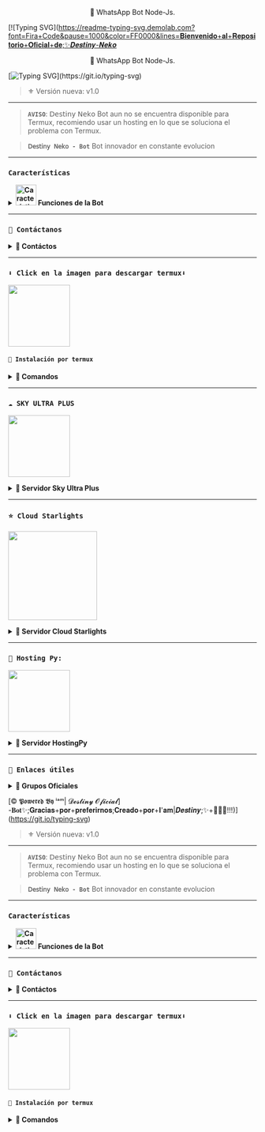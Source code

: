 <p align="center">🌹 WhatsApp Bot Node-Js.</p>
</p>

  [![Typing SVG](https://readme-typing-svg.demolab.com?font=Fira+Code&pause=1000&color=FF0000&lines=𝐁𝐢𝐞𝐧𝐯𝐞𝐧𝐢𝐝𝐨+𝐚𝐥+𝐑𝐞𝐩𝐨𝐬𝐢𝐭𝐨𝐫𝐢𝐨+𝐎𝐟𝐢𝐜𝐢𝐚𝐥+𝐝𝐞;✨𝑫𝒆𝒔𝒕𝒊𝒏𝒚-𝑵𝒆𝒌𝒐<p align="center">🌹 WhatsApp Bot Node-Js.</p>
</p>

  [![Typing SVG](https://readme-typing-svg.demolab.com?font=Fira+Code&pause=1000&color=FF0000&lines=𝐁𝐢𝐞𝐧𝐯𝐞𝐧𝐢𝐝𝐨+𝐚𝐥+𝐑𝐞𝐩𝐨𝐬𝐢𝐭𝐨𝐫𝐢𝐨+𝐎𝐟𝐢𝐜𝐢𝐚𝐥+𝐝𝐞;✨𝑫𝒆𝒔𝒕𝒊𝒏𝒚-𝑵𝒆𝒌𝒐-𝐁𝐨𝐭✨;𝐆𝐫𝐚𝐜𝐢𝐚𝐬+𝐩𝐨𝐫+𝐩𝐫𝐞𝐟𝐞𝐫𝐢𝐫𝐧𝐨𝐬;𝐂𝐫𝐞𝐚𝐝𝐨+𝐩𝐨𝐫+𝐈'𝐚𝐦|𝑫𝒆𝒔𝒕𝒊𝒏𝒚;✨+🌹🫦💖!!!)](https://git.io/typing-svg)
> ⚜️ Versión nueva: v1.0
---

> **`AVISO`**: 𝖣𝖾𝗌𝗍𝗂𝗇𝗒 𝖭𝖾𝗄𝗈 Bot aun no se encuentra disponible para Termux, recomiendo usar un hosting en lo que se soluciona el problema con Termux.

> **`𝖣𝖾𝗌𝗍𝗂𝗇𝗒 𝖭𝖾𝗄𝗈 - Bot`** Bot innovador en constante evolucion

---

### **` Características `**
<details>
 <summary><b> <img src="https://i.pinimg.com/originals/73/69/6e/73696e022df7cd5cb3d999c6875361dd.gif" alt="Características" width="42" height="42"> Funciones de la Bot</b></summary>

> Bot en desarrollo si presenta alguna falla reportar al creador para darle una solución óptima.

puedes conseguir una foto neko
el bot envía música random
ver waifu
y mucho mas 
pero si gustas algún otro comando mandalr mensajes al dueño quisas lo agrege

</details>

---

### **`💭 Contáctanos`**

<details>
<summary><b> 🌻 Contáctos</b></summary>

* destiny58336@gmail.com
* https://wa.me/523344753421
* https://wa.me/523339992782

</details>

---

### **`⬇️ Click en la imagen para descargar termux⬇️`**
<a
href="https://www.mediafire.com/file/3hsvi3xkpq3a64o/termux_118.a"><img src="https://qu.ax/finc.jpg" height="125px"></a>

<div align=>

#### **`🚀 Instalación por termux`**

<details>
 <summary><b> 💫 Comandos</b></summary>

pidame el archivo al WhatsApp 
https://wa.me/523339992782

Descomprimelo en 
/storage/emulated/0/

entrar al termux y pon lo siguiente 

termux-setup-storage

cd /storage/emulated/0/Emilia-v1.0/

pkg install git

pkg update

pkg upgrade

pkg install ffmpeg

pkg install wget

pkg install nodejs

pkg install npm

npm install

instala la dependencia 
npm install @whiskeysockets/baileys @hapi/boom node-cache readline awesome-phonenumber cfonts pino fs axios qrcode --no-bin-links

inicia el bot
node index2.js

### **🤖 Para activar 24/7 (termux)**

> comando para obtener la bot 24/7 en termux

```bash
npm i -g pm2 && pm2 start index.js && pm2 save && pm2 logs
```

</details>

---

### **`☁️ SKY ULTRA PLUS`**

<a
href="https://dash.skyultraplus.com/home"><img src="https://qu.ax/zFzXF.png" height="125px"></a>

<details>
 <summary><b> 🌹 Servidor Sky Ultra Plus</b></summary>

* Dashboard  [`Dash`](https://dash.skyultraplus.com)
* Panel [`Panel`](https://panel.skyultraplus.com)
* Canal de WhatsApp [`Canal sky`](https://whatsapp.com/channel/0029VakUvreFHWpyWUr4Jr0g)
* Comunidad  [`Aquí`](https://chat.whatsapp.com/JPwcXvPEUwlEOyjI3BpYys)
* Contacto(s) [`Gata Dios`](https://wa.me/message/B3KTM5XN2JMRD1) / [`Russell`](https://api.whatsapp.com/send/?phone=15167096032&text&type=phone_number&app_absent=0) / [`elrebelde21`](https://facebook.com/elrebelde21)
* Discord [`SkyUltraPlus`](https://discord.gg/Ph4eWsZ8)

</details>

---

### **`⭐ Cloud Starlights`**

<a
href="https://dash.starlights.uk"><img src="https://i.ibb.co/37T9Nnk/file.jpg" height="180px"></a>

<details>
 <summary><b> 🌟 Servidor Cloud Starlights</b></summary>

* Dashboard  [`Dash`](https://dash.starlights.uk)
* Panel  [`Panel`](https://cloud.starlights.uk/)
* Canal de WhatsApp  [`Canal Starlights`](https://whatsapp.com/channel/0029VaBfsIwGk1FyaqFcK91S)
* Tutorial  [`YouTube`](https://youtu.be/VxCnxpjGAZY)
* Contacto(s)  [`Soporte`](https://wa.me/5218261000681)

</details>

---

### **`🌌 Hosting Py:`**

<a
href="https://dahs.hostingpy.shop/home"><img src="https://files.catbox.moe/lr92z2.jpg" height="125px"></a>

<details>
 <summary><b> 🌠 Servidor HostingPy</b></summary>

* Dashboard  [`Dash`](https://dahs.hostingpy.shop)
* Panel [`Panel`](https://panel.hostingpy.shop)
* Canal de WhatsApp [`Canal Hosting`](https://whatsapp.com/channel/0029Vak4e1R4NVifmh8Tvi3q)
* Comunidad  [`Aquí`](https://chat.whatsapp.com/HT9YFbWTuqO0DQrq6Xxhvx)
* Contacto(s) [`Soporte`](https://wa.me/595976126756)

> **`Usa Mi Código de Referencia`**:
 VOed0vMx

</details>

---

### **`🔗 Enlaces útiles`**

<details>
 <summary><b> 🍒 Grupos Oficiales </b></summary>

| APP | TIPO | ENLACE |
|------|-------------|-------|
| WhatsApp | canal oficial  | [¡Click aquí!](https://whatsapp.com/channel/0029VapSIvR5EjxsD1B7hU3T) |
| WhatsApp | grupo oficial  | [¡Click aquí!](https://chat.whatsapp.com/E78uEs2qJIE0apCLB7rSQZ) |

</details>

[© 𝕻𝖔𝖜𝖊𝖗𝖊𝖉 𝕭𝖞 ⁱᵃᵐ| 𝓓𝓮𝓼𝓽𝓲𝓷𝔂 𝓞𝓯𝓲𝓬𝓲𝓪𝓵]
-𝐁𝐨𝐭✨;𝐆𝐫𝐚𝐜𝐢𝐚𝐬+𝐩𝐨𝐫+𝐩𝐫𝐞𝐟𝐞𝐫𝐢𝐫𝐧𝐨𝐬;𝐂𝐫𝐞𝐚𝐝𝐨+𝐩𝐨𝐫+𝐈'𝐚𝐦|𝑫𝒆𝒔𝒕𝒊𝒏𝒚;✨+🌹🫦💖!!!)](https://git.io/typing-svg)
> ⚜️ Versión nueva: v1.0
---

> **`AVISO`**: 𝖣𝖾𝗌𝗍𝗂𝗇𝗒 𝖭𝖾𝗄𝗈 Bot aun no se encuentra disponible para Termux, recomiendo usar un hosting en lo que se soluciona el problema con Termux.

> **`𝖣𝖾𝗌𝗍𝗂𝗇𝗒 𝖭𝖾𝗄𝗈 - Bot`** Bot innovador en constante evolucion

---

### **` Características `**
<details>
 <summary><b> <img src="https://i.pinimg.com/originals/73/69/6e/73696e022df7cd5cb3d999c6875361dd.gif" alt="Características" width="42" height="42"> Funciones de la Bot</b></summary>

> Bot en desarrollo si presenta alguna falla reportar al creador para darle una solución óptima.

puedes conseguir una foto neko
el bot envía música random
ver waifu
y mucho mas 
pero si gustas algún otro comando mandalr mensajes al dueño quisas lo agrege

</details>

---

### **`💭 Contáctanos`**

<details>
<summary><b> 🌻 Contáctos</b></summary>

* destiny58336@gmail.com
* https://wa.me/523344753421
* https://wa.me/523339992782

</details>

---

### **`⬇️ Click en la imagen para descargar termux⬇️`**
<a
href="https://www.mediafire.com/file/3hsvi3xkpq3a64o/termux_118.a"><img src="https://qu.ax/finc.jpg" height="125px"></a>

<div align=>

#### **`🚀 Instalación por termux`**

<details>
 <summary><b> 💫 Comandos</b></summary>

clonar el bot en termux 

termux-setup-storage



inicia el bot
node D.js

### **`⭐ Cloud Starlights`**

<a
href="https://dash.starlights.uk"><img src="https://i.ibb.co/37T9Nnk/file.jpg" height="180px"></a>

<details>
 <summary><b> 🌟 Servidor Cloud Starlights</b></summary>

* Dashboard  [`Dash`](https://dash.starlights.uk)
* Panel  [`Panel`](https://cloud.starlights.uk/)
* Canal de WhatsApp  [`Canal Starlights`](https://whatsapp.com/channel/0029VaBfsIwGk1FyaqFcK91S)
* Tutorial  [`YouTube`](https://youtu.be/VxCnxpjGAZY)
* Contacto(s)  [`Soporte`](https://wa.me/5218261000681)

</details>

---

### **`🌌 Hosting Py:`**

<a
href="https://dahs.hostingpy.shop/home"><img src="https://files.catbox.moe/lr92z2.jpg" height="125px"></a>

<details>
 <summary><b> 🌠 Servidor HostingPy</b></summary>

* Dashboard  [`Dash`](https://dahs.hostingpy.shop)
* Panel [`Panel`](https://panel.hostingpy.shop)
* Canal de WhatsApp [`Canal Hosting`](https://whatsapp.com/channel/0029Vak4e1R4NVifmh8Tvi3q)
* Comunidad  [`Aquí`](https://chat.whatsapp.com/HT9YFbWTuqO0DQrq6Xxhvx)
* Contacto(s) [`Soporte`](https://wa.me/595976126756)

> **`Usa Mi Código de Referencia`**:
 VOed0vMx

</details>

---

### **`🔗 Enlaces útiles`**

<details>
 <summary><b> 🍒 Grupos Oficiales </b></summary>

| APP | TIPO | ENLACE |
|------|-------------|-------|
| WhatsApp | canal oficial  | [¡Click aquí!](https://whatsapp.com/channel/0029VapSIvR5EjxsD1B7hU3T) |
| WhatsApp | grupo oficial  | [¡Click aquí!](https://chat.whatsapp.com/E78uEs2qJIE0apCLB7rSQZ) |

</details>

[© 𝕻𝖔𝖜𝖊𝖗𝖊𝖉 𝕭𝖞 ⁱᵃᵐ| 𝓓𝓮𝓼𝓽𝓲𝓷𝔂 𝓞𝓯𝓲𝓬𝓲𝓪𝓵]
